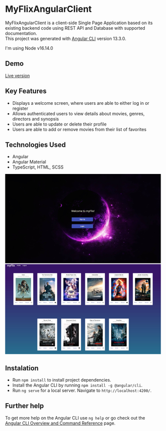 # MyFlixAngularClient

MyFlixAngularClient is a client-side Single Page Application based on its existing backend code using REST API and Database with supported documentation.<br>
This project was generated with [Angular CLI](https://github.com/angular/angular-cli) version 13.3.0.

I'm using Node v16.14.0

## Demo

[Live version](https://smak1n.github.io/myFlix-Angular-client/welcome)

## Key Features

- Displays a welcome screen, where users are able to either log in or register
- Allows authenticated users to view details about movies, genres, directors and synopsis
- Users are able to update or delete their profile
- Users are able to add or remove movies from their list of favorites

## Technologies Used

- Angular
- Angular Material
- TypeScript, HTML, SCSS

![Markdown Logo](/src/assets/welcomescreen.jpg)
![Markdown Logo](/src/assets/moviesscreen.jpg)

## Instalation

- Run `npm install` to install project dependencies.
- Install the Angular CLI by running `npm install -g @angular/cli`.
- Run `ng serve` for a local server. Navigate to `http://localhost:4200/`.

## Further help

To get more help on the Angular CLI use `ng help` or go check out the [Angular CLI Overview and Command Reference](https://angular.io/cli) page.
